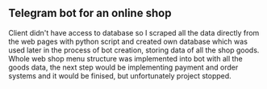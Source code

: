 ## Telegram bot for an online shop
Client didn't have access to database so I scraped all the data directly from the web pages with python script and created own database which was used later in the process of bot creation, storing data of all the shop goods.
Whole web shop menu structure was implemented into bot with all the goods data, the next step would be implementing payment and order systems and it would be finised, but unfortunately project stopped.
